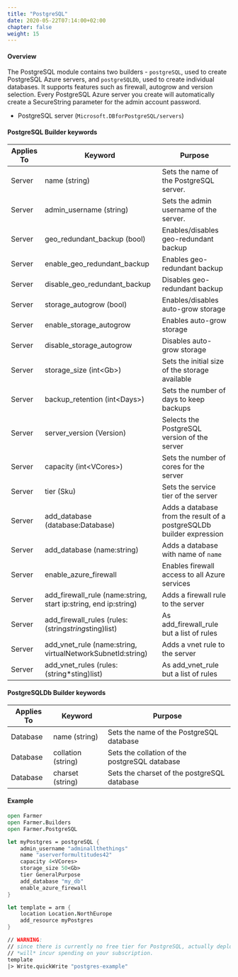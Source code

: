 ```yaml
---
title: "PostgreSQL"
date: 2020-05-22T07:14:00+02:00
chapter: false
weight: 15
---
```


#### Overview
The PostgreSQL module contains two builders - `postgreSQL`, used to create
PostgreSQL Azure servers, and `postgreSQLDb`, used to create individual databases.
It supports features such as firewall, autogrow and version selection.
Every PostgreSQL Azure server you create will automatically create a SecureString
parameter for the admin account password.

* PostgreSQL server (`Microsoft.DBforPostgreSQL/servers`)

#### PostgreSQL Builder keywords
| Applies To | Keyword | Purpose |
|-|-|-|
| Server | name (string) | Sets the name of the PostgreSQL server. |
| Server | admin_username (string) | Sets the admin username of the server. |
| Server | geo_redundant_backup (bool) | Enables/disables geo-redundant backup |
| Server | enable_geo_redundant_backup | Enables geo-redundant backup |
| Server | disable_geo_redundant_backup | Disables geo-redundant backup |
| Server | storage_autogrow (bool) | Enables/disables auto-grow storage |
| Server | enable_storage_autogrow | Enables auto-grow storage |
| Server | disable_storage_autogrow | Disables auto-grow storage |
| Server | storage_size (int&lt;Gb>) | Sets the initial size of the storage available |
| Server | backup_retention (int&lt;Days>) | Sets the number of days to keep backups |
| Server | server_version (Version) | Selects the PostgreSQL version of the server  |
| Server | capacity (int&lt;VCores>) | Sets the number of cores for the server |
| Server | tier (Sku) | Sets the service tier of the server |
| Server | add_database (database:Database) | Adds a database from the result of a postgreSQLDb builder expression |
| Server | add_database (name:string) | Adds a database with name of `name` |
| Server | enable_azure_firewall | Enables firewall access to all Azure services |
| Server | add_firewall_rule (name:string, start ip:string, end ip:string) | Adds a firewall rule to the server |
| Server | add_firewall_rules (rules:(string*string*sting)list) | As add_firewall_rule but a list of rules |
| Server | add_vnet_rule (name:string, virtualNetworkSubnetId:string) | Adds a vnet rule to the server |
| Server | add_vnet_rules (rules:(string*sting)list) | As add_vnet_rule but a list of rules |

#### PostgreSQLDb Builder keywords
| Applies To | Keyword | Purpose |
|-|-|-|
| Database | name (string) | Sets the name of the PostgreSQL database |
| Database | collation (string) | Sets the collation of the postgreSQL database |
| Database | charset (string) | Sets the charset of the postgreSQL database |

#### Example

```fsharp
open Farmer
open Farmer.Builders
open Farmer.PostgreSQL

let myPostgres = postgreSQL {
    admin_username "adminallthethings"
    name "aserverformultitudes42"
    capacity 4<VCores>
    storage_size 50<Gb>
    tier GeneralPurpose
    add_database "my_db"
    enable_azure_firewall
}

let template = arm {
    location Location.NorthEurope
    add_resource myPostgres
}

// WARNING:
// since there is currently no free tier for PostgreSQL, actually deploying this
// *will* incur spending on your subscription.
template
|> Write.quickWrite "postgres-example"
```

